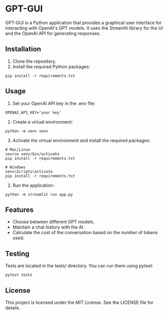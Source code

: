 # GPT-GUI

GPT-GUI is a Python application that provides a graphical user interface for interacting with OpenAI's GPT models. It uses the Streamlit library for the UI and the OpenAI API for generating responses.

## Installation

1. Clone the repository.
2. Install the required Python packages:

```
pip install -r requirements.txt
```

## Usage

1. Set your OpenAI API key in the .env file:
```
OPENAI_API_KEY='your key'
```

2. Create a virtual environment:
```
python -m venv venv
```

3. Activate the virtual environment and install the required packages:

```
# Mac/Linux
source venv/bin/activate
pip install -r requirements.txt
```
```
# Windows
venv\Scripts\activate
pip install -r requirements.txt
```

2. Run the application:
```
python -m streamlit run app.py
```

## Features
- Choose between different GPT models.
- Maintain a chat history with the AI.
- Calculate the cost of the conversation based on the number of tokens used.

## Testing
Tests are located in the tests/ directory. You can run them using pytest:

```
pytest tests
```

## License
This project is licensed under the MIT License. See the LICENSE file for details.